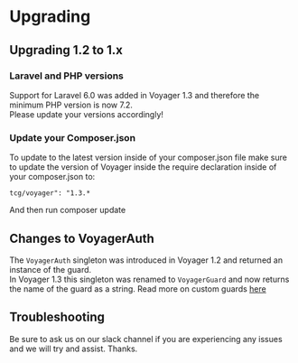 # Upgrading

## Upgrading 1.2 to 1.x

### Laravel and PHP versions

Support for Laravel 6.0 was added in Voyager 1.3 and therefore the minimum PHP version is now 7.2.  
Please update your versions accordingly!

### Update your Composer.json

To update to the latest version inside of your composer.json file make sure to update the version of Voyager inside the require declaration inside of your composer.json to:

`tcg/voyager": "1.3.*`

And then run composer update

## Changes to VoyagerAuth
The `VoyagerAuth` singleton was introduced in Voyager 1.2 and returned an instance of the guard.  
In Voyager 1.3 this singleton was renamed to `VoyagerGuard` and now returns the name of the guard as a string.
Read more on custom guards [here](customization/custom-guard.md)

## Troubleshooting

Be sure to ask us on our slack channel if you are experiencing any issues and we will try and assist. Thanks.
